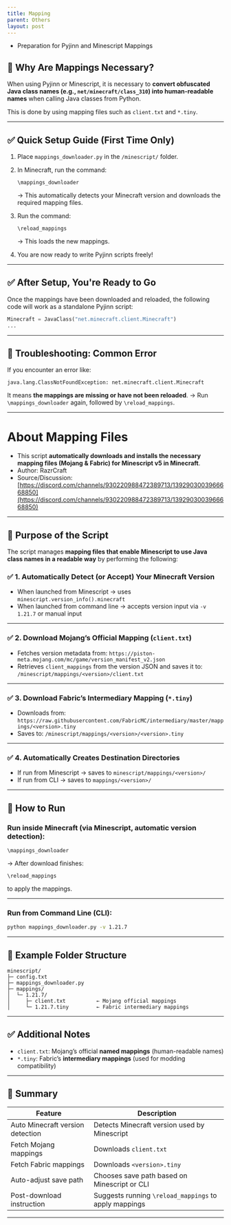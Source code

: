 ```yaml
---
title: Mapping
parent: Others
layout: post
---
```


- Preparation for Pyjinn and Minescript Mappings

## 🧠 Why Are Mappings Necessary?

When using Pyjinn or Minescript, it is necessary to **convert obfuscated Java class names (e.g., `net/minecraft/class_310`) into human-readable names** when calling Java classes from Python.

This is done by using mapping files such as `client.txt` and `*.tiny`.

---

## ✅ Quick Setup Guide (First Time Only)

1. Place `mappings_downloader.py` in the `/minescript/` folder.
2. In Minecraft, run the command:

   ```
   \mappings_downloader
   ```

   → This automatically detects your Minecraft version and downloads the required mapping files.
3. Run the command:

   ```
   \reload_mappings
   ```

   → This loads the new mappings.
4. You are now ready to write Pyjinn scripts freely!

---

## ✅ After Setup, You're Ready to Go

Once the mappings have been downloaded and reloaded, the following code will work as a standalone Pyjinn script:

```python
Minecraft = JavaClass("net.minecraft.client.Minecraft")
...
```

---

## 📌 Troubleshooting: Common Error

If you encounter an error like:

```
java.lang.ClassNotFoundException: net.minecraft.client.Minecraft
```

It means **the mappings are missing or have not been reloaded**.
→ Run `\mappings_downloader` again, followed by `\reload_mappings`.

---

# About Mapping Files

* This script **automatically downloads and installs the necessary mapping files (Mojang & Fabric) for Minescript v5 in Minecraft**.
* Author: RazrCraft
* Source/Discussion: [https://discord.com/channels/930220988472389713/1392903003966668850](https://discord.com/channels/930220988472389713/1392903003966668850)

---

## 🔧 Purpose of the Script

The script manages **mapping files that enable Minescript to use Java class names in a readable way** by performing the following:

### ✅ 1. Automatically Detect (or Accept) Your Minecraft Version

* When launched from Minescript → uses `minescript.version_info().minecraft`
* When launched from command line → accepts version input via `-v 1.21.7` or manual input

---

### ✅ 2. Download Mojang’s Official Mapping (`client.txt`)

* Fetches version metadata from:
  `https://piston-meta.mojang.com/mc/game/version_manifest_v2.json`
* Retrieves `client_mappings` from the version JSON and saves it to:
  `/minescript/mappings/<version>/client.txt`

---

### ✅ 3. Download Fabric’s Intermediary Mapping (`*.tiny`)

* Downloads from:
  `https://raw.githubusercontent.com/FabricMC/intermediary/master/mappings/<version>.tiny`
* Saves to:
  `/minescript/mappings/<version>/<version>.tiny`

---

### ✅ 4. Automatically Creates Destination Directories

* If run from Minescript → saves to `minescript/mappings/<version>/`
* If run from CLI → saves to `mappings/<version>/`

---

## 💬 How to Run

### Run inside Minecraft (via Minescript, automatic version detection):

```
\mappings_downloader
```

→ After download finishes:

```
\reload_mappings
```

to apply the mappings.

---

### Run from Command Line (CLI):

```bash
python mappings_downloader.py -v 1.21.7
```

---

## 📁 Example Folder Structure

```
minescript/
├─ config.txt
├─ mappings_downloader.py
├─ mappings/
│  └─ 1.21.7/
│     ├─ client.txt          ← Mojang official mappings
│     └─ 1.21.7.tiny         ← Fabric intermediary mappings
```

---

## ✅ Additional Notes

* `client.txt`: Mojang’s official **named mappings** (human-readable names)
* `*.tiny`: Fabric’s **intermediary mappings** (used for modding compatibility)

---

## 📌 Summary

| Feature                          | Description                                           |
| -------------------------------- | ----------------------------------------------------- |
| Auto Minecraft version detection | Detects Minecraft version used by Minescript          |
| Fetch Mojang mappings            | Downloads `client.txt`                                |
| Fetch Fabric mappings            | Downloads `<version>.tiny`                            |
| Auto-adjust save path            | Chooses save path based on Minescript or CLI          |
| Post-download instruction        | Suggests running `\reload_mappings` to apply mappings |

---

